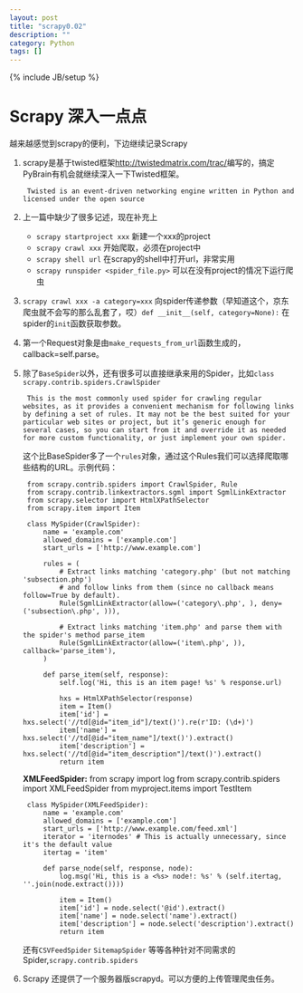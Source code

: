 ```yaml
---
layout: post
title: "scrapy0.02"
description: ""
category: Python
tags: []
---
```

{% include JB/setup %}
# Scrapy 深入一点点
越来越感觉到scrapy的便利，下边继续记录Scrapy

1. scrapy是基于twisted框架<http://twistedmatrix.com/trac/>编写的，搞定PyBrain有机会就继续深入一下Twisted框架。

		Twisted is an event-driven networking engine written in Python and licensed under the open source
	
1. 上一篇中缺少了很多记述，现在补充上
	
	* `scrapy startproject xxx` 新建一个xxx的project
	* `scrapy crawl xxx` 开始爬取，必须在project中
	* `scrapy shell url` 在scrapy的shell中打开url，非常实用
	* `scrapy runspider <spider_file.py>` 可以在没有project的情况下运行爬虫

1. `scrapy crawl xxx -a category=xxx` 向spider传递参数（早知道这个，京东爬虫就不会写的那么乱套了，哎）`def __init__(self, category=None):` 在spider的`init`函数获取参数。

1. 第一个Request对象是由`make_requests_from_url`函数生成的，callback=self.parse。

1. 除了`BaseSpider`以外，还有很多可以直接继承来用的Spider，比如`class scrapy.contrib.spiders.CrawlSpider` 

		This is the most commonly used spider for crawling regular websites, as it provides a convenient mechanism for following links by defining a set of rules. It may not be the best suited for your particular web sites or project, but it’s generic enough for several cases, so you can start from it and override it as needed for more custom functionality, or just implement your own spider.
	
	这个比BaseSpider多了一个`rules`对象，通过这个Rules我们可以选择爬取哪些结构的URL。示例代码：

		from scrapy.contrib.spiders import CrawlSpider, Rule
		from scrapy.contrib.linkextractors.sgml import SgmlLinkExtractor
		from scrapy.selector import HtmlXPathSelector
		from scrapy.item import Item
		
		class MySpider(CrawlSpider):
		    name = 'example.com'
		    allowed_domains = ['example.com']
		    start_urls = ['http://www.example.com']
		
		    rules = (
		        # Extract links matching 'category.php' (but not matching 'subsection.php')
		        # and follow links from them (since no callback means follow=True by default).
		        Rule(SgmlLinkExtractor(allow=('category\.php', ), deny=('subsection\.php', ))),
		
		        # Extract links matching 'item.php' and parse them with the spider's method parse_item
		        Rule(SgmlLinkExtractor(allow=('item\.php', )), callback='parse_item'),
		    )
		
		    def parse_item(self, response):
		        self.log('Hi, this is an item page! %s' % response.url)
		
		        hxs = HtmlXPathSelector(response)
		        item = Item()
		        item['id'] = hxs.select('//td[@id="item_id"]/text()').re(r'ID: (\d+)')
		        item['name'] = hxs.select('//td[@id="item_name"]/text()').extract()
		        item['description'] = hxs.select('//td[@id="item_description"]/text()').extract()
		        return item

	__XMLFeedSpider:__
		from scrapy import log
		from scrapy.contrib.spiders import XMLFeedSpider
		from myproject.items import TestItem
		
		class MySpider(XMLFeedSpider):
		    name = 'example.com'
		    allowed_domains = ['example.com']
		    start_urls = ['http://www.example.com/feed.xml']
		    iterator = 'iternodes' # This is actually unnecessary, since it's the default value
		    itertag = 'item'
		
		    def parse_node(self, response, node):
		        log.msg('Hi, this is a <%s> node!: %s' % (self.itertag, ''.join(node.extract())))
		
		        item = Item()
		        item['id'] = node.select('@id').extract()
		        item['name'] = node.select('name').extract()
		        item['description'] = node.select('description').extract()
		        return item

	还有`CSVFeedSpider` `SitemapSpider` 等等各种针对不同需求的Spider,`scrapy.contrib.spiders`

1. Scrapy 还提供了一个服务器版scrapyd。可以方便的上传管理爬虫任务。
	



